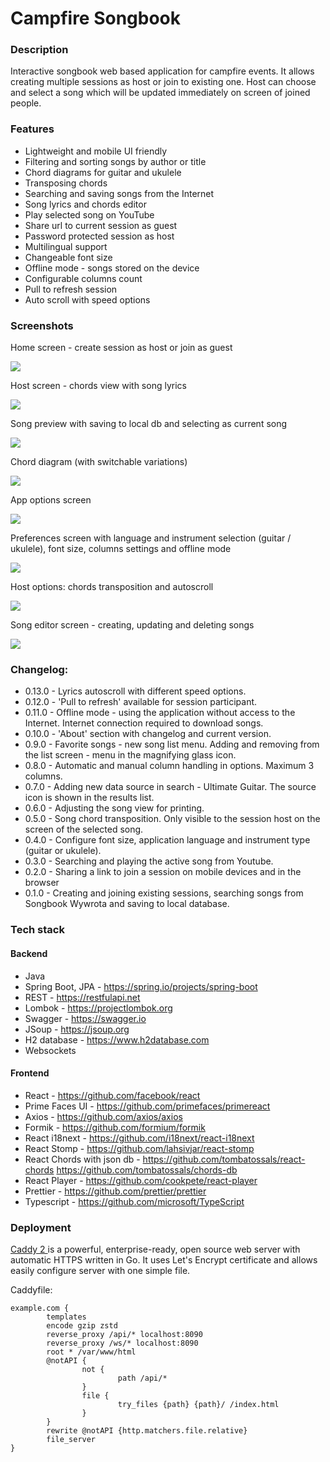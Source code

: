 # Campfire Songbook

### Description

Interactive songbook web based application for campfire events. 
It allows creating multiple sessions as host or join to existing one.
Host can choose and select a song which will be updated immediately on screen of joined people.

### Features

- Lightweight and mobile UI friendly
- Filtering and sorting songs by author or title
- Chord diagrams for guitar and ukulele
- Transposing chords
- Searching and saving songs from the Internet
- Song lyrics and chords editor
- Play selected song on YouTube
- Share url to current session as guest
- Password protected session as host
- Multilingual support
- Changeable font size
- Offline mode - songs stored on the device
- Configurable columns count
- Pull to refresh session
- Auto scroll with speed options

### Screenshots

Home screen - create session as host or join as guest

![](img/home_screen.jpg)

Host screen - chords view with song lyrics

![](img/host_screen.jpg)

Song preview with saving to local db and selecting as current song

![](img/preview_screen.jpg)

Chord diagram (with switchable variations)

![](img/horizontal_chord_screen.jpg)

App options screen

![](img/app_options.jpg)

Preferences screen with language and instrument selection (guitar / ukulele), font size, columns settings and offline mode

![](img/preferences_horizontal_screen.jpg)

Host options: chords transposition and autoscroll

![](img/transposition_and_autoscroll.jpg)

Song editor screen - creating, updating and deleting songs

![](img/song_editor.jpg)

### Changelog:

- 0.13.0 - Lyrics autoscroll with different speed options.
- 0.12.0 - 'Pull to refresh' available for session participant.
- 0.11.0 - Offline mode - using the application without access to the Internet. Internet connection required to download songs.
- 0.10.0 - 'About' section with changelog and current version.
- 0.9.0 - Favorite songs - new song list menu. Adding and removing from the list screen - menu in the magnifying glass icon.
- 0.8.0 - Automatic and manual column handling in options. Maximum 3 columns.
- 0.7.0 - Adding new data source in search - Ultimate Guitar. The source icon is shown in the results list.
- 0.6.0 - Adjusting the song view for printing.
- 0.5.0 - Song chord transposition. Only visible to the session host on the screen of the selected song.
- 0.4.0 - Configure font size, application language and instrument type (guitar or ukulele).
- 0.3.0 - Searching and playing the active song from Youtube.
- 0.2.0 - Sharing a link to join a session on mobile devices and in the browser
- 0.1.0 - Creating and joining existing sessions, searching songs from Songbook Wywrota and saving to local database.

### Tech stack

#### Backend

- Java
- Spring Boot, JPA - https://spring.io/projects/spring-boot
- REST - https://restfulapi.net
- Lombok - https://projectlombok.org
- Swagger - https://swagger.io
- JSoup - https://jsoup.org
- H2 database - https://www.h2database.com
- Websockets

#### Frontend

- React - https://github.com/facebook/react
- Prime Faces UI - https://github.com/primefaces/primereact
- Axios - https://github.com/axios/axios
- Formik - https://github.com/formium/formik
- React i18next - https://github.com/i18next/react-i18next
- React Stomp - https://github.com/lahsivjar/react-stomp
- React Chords with json db - https://github.com/tombatossals/react-chords https://github.com/tombatossals/chords-db
- React Player - https://github.com/cookpete/react-player
- Prettier - https://github.com/prettier/prettier
- Typescript - https://github.com/microsoft/TypeScript

### Deployment

[Caddy 2 ](https://caddyserver.com/) is a powerful, enterprise-ready, open source web server with automatic HTTPS written in Go. 
It uses Let's Encrypt certificate and allows easily configure server with one simple file.

Caddyfile:

```
example.com {
        templates
        encode gzip zstd
        reverse_proxy /api/* localhost:8090
        reverse_proxy /ws/* localhost:8090
        root * /var/www/html
        @notAPI {
                not {
                        path /api/*
                }
                file {
                        try_files {path} {path}/ /index.html
                }
        }
        rewrite @notAPI {http.matchers.file.relative}
        file_server
}
```

